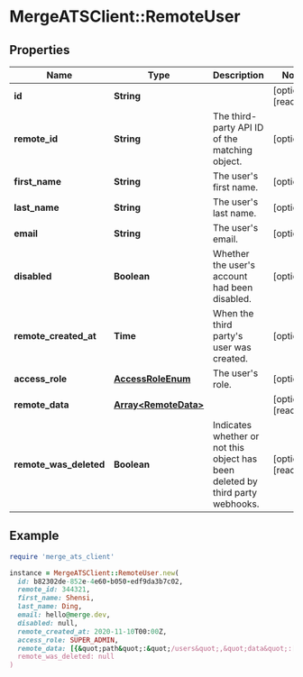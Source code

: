 # MergeATSClient::RemoteUser

## Properties

| Name | Type | Description | Notes |
| ---- | ---- | ----------- | ----- |
| **id** | **String** |  | [optional][readonly] |
| **remote_id** | **String** | The third-party API ID of the matching object. | [optional] |
| **first_name** | **String** | The user&#39;s first name. | [optional] |
| **last_name** | **String** | The user&#39;s last name. | [optional] |
| **email** | **String** | The user&#39;s email. | [optional] |
| **disabled** | **Boolean** | Whether the user&#39;s account had been disabled. | [optional] |
| **remote_created_at** | **Time** | When the third party&#39;s user was created. | [optional] |
| **access_role** | [**AccessRoleEnum**](AccessRoleEnum.md) | The user&#39;s role. | [optional] |
| **remote_data** | [**Array&lt;RemoteData&gt;**](RemoteData.md) |  | [optional][readonly] |
| **remote_was_deleted** | **Boolean** | Indicates whether or not this object has been deleted by third party webhooks. | [optional][readonly] |

## Example

```ruby
require 'merge_ats_client'

instance = MergeATSClient::RemoteUser.new(
  id: b82302de-852e-4e60-b050-edf9da3b7c02,
  remote_id: 344321,
  first_name: Shensi,
  last_name: Ding,
  email: hello@merge.dev,
  disabled: null,
  remote_created_at: 2020-11-10T00:00Z,
  access_role: SUPER_ADMIN,
  remote_data: [{&quot;path&quot;:&quot;/users&quot;,&quot;data&quot;:[&quot;Varies by platform&quot;]}],
  remote_was_deleted: null
)
```

